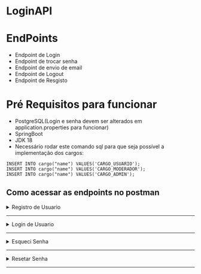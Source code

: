 # LoginAPI

# EndPoints

- Endpoint de Login
- Endpoint de trocar senha
- Endpoint de envio de email
- Endpoint de Logout
- Endpoint de Resgisto

# Pré Requisitos para funcionar

- PostgreSQL(Login e senha devem ser alterados em application.properties para funcionar)
- SpringBoot
- JDK 18
- Necessário rodar este comando sql para que seja possível a implementação dos cargos:

```
INSERT INTO cargo("name") VALUES('CARGO_USUARIO');
INSERT INTO cargo("name") VALUES('CARGO_MODERADOR');
INSERT INTO cargo("name") VALUES('CARGO_ADMIN'); 
```

## Como acessar as endpoints no postman ##

<details>
<summary> Registro de Usuario </summary>

![image](https://i.ibb.co/PGX3NZN/Registro.png)

</details>

---

<details>
<summary> Login de Usuario </summary>

![image](https://i.ibb.co/BNB8Nyn/Login.png)

</details>

---

<details>
<summary> Esqueci Senha </summary>

![image](https://i.ibb.co/Yp89JS0/Email.png)

</details>

---

<details>
<summary> Resetar Senha </summary>

![image](https://i.ibb.co/FJt3Z07/Senha.png)

</details>

---




